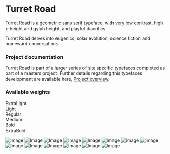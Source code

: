 # Turret Road

Turret Road is a geometric sans serif typeface, with very low contrast, high x-height and gylph height, and playful diacritics.

Turret Road delves into eugenics, solar evolution, science fiction and homeward conversations.

### Project documentation
Turret Road is part of a larger series of site specific typefaces completed as part of a masters project. Further details regarding this typefaces development are available here, [Project overview](documentation/project-overview.md).

### Available weights
ExtraLight  
Light  
Regular  
Medium  
Bold  
ExtraBold 

![Image](documentation/images/tr.jpg)
![Image](documentation/images/tr2.jpg)
![Image](documentation/images/tr3.jpg)
![Image](documentation/images/tr4.jpg)
![Image](documentation/images/tr5.jpg)
![Image](documentation/images/tr6.jpg)
![Image](documentation/images/tr7.jpg)
![Image](documentation/images/tr8.jpg)
![Image](documentation/images/tr9.jpg)
![Image](documentation/images/tr10.jpg)
![Image](documentation/images/tr11.jpg)
![Image](documentation/images/tr12.jpg)
![Image](documentation/images/tr13.jpg)
![Image](documentation/images/tr14.jpg)
